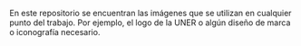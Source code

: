 En este repositorio se encuentran las imágenes que se utilizan en cualquier punto del trabajo. Por ejemplo, el logo de la UNER o algún diseño de marca o iconografía necesario.

